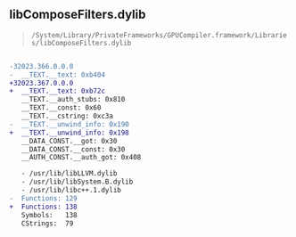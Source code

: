 ## libComposeFilters.dylib

> `/System/Library/PrivateFrameworks/GPUCompiler.framework/Libraries/libComposeFilters.dylib`

```diff

-32023.366.0.0.0
-  __TEXT.__text: 0xb404
+32023.367.0.0.0
+  __TEXT.__text: 0xb72c
   __TEXT.__auth_stubs: 0x810
   __TEXT.__const: 0x60
   __TEXT.__cstring: 0xc3a
-  __TEXT.__unwind_info: 0x190
+  __TEXT.__unwind_info: 0x198
   __DATA_CONST.__got: 0x30
   __DATA_CONST.__const: 0x30
   __AUTH_CONST.__auth_got: 0x408

   - /usr/lib/libLLVM.dylib
   - /usr/lib/libSystem.B.dylib
   - /usr/lib/libc++.1.dylib
-  Functions: 129
+  Functions: 138
   Symbols:   138
   CStrings:  79
 

```
